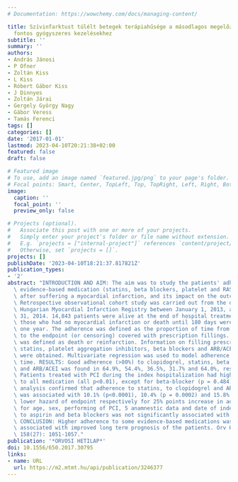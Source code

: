 ```yaml
---
# Documentation: https://wowchemy.com/docs/managing-content/

title: Szívinfarktust túlélt betegek terápiahűsége a másodlagos megelőzés szempontjából
  fontos gyógyszeres kezelésekhez
subtitle: ''
summary: ''
authors:
- András Jánosi
- P Ofner
- Zoltán Kiss
- L Kiss
- Róbert Gábor Kiss
- J Dinnyes
- Zoltán Járai
- Gergely György Nagy
- Gábor Veress
- Tamás Ferenci
tags: []
categories: []
date: '2017-01-01'
lastmod: 2023-04-10T20:21:38+02:00
featured: false
draft: false

# Featured image
# To use, add an image named `featured.jpg/png` to your page's folder.
# Focal points: Smart, Center, TopLeft, Top, TopRight, Left, Right, BottomLeft, Bottom, BottomRight.
image:
  caption: ''
  focal_point: ''
  preview_only: false

# Projects (optional).
#   Associate this post with one or more of your projects.
#   Simply enter your project's folder or file name without extension.
#   E.g. `projects = ["internal-project"]` references `content/project/deep-learning/index.md`.
#   Otherwise, set `projects = []`.
projects: []
publishDate: '2023-04-10T18:21:37.817821Z'
publication_types:
- '2'
abstract: "INTRODUCTION AND AIM: The aim was to study the patients' adherence to some\
  \ evidence-based medication (statins, beta blockers, platelet and RAS inhibitors)\
  \ after suffering a myocardial infarction, and its impact on the outcome. METHOD:\
  \ Retrospective observational cohort study was carried out from the data of the\
  \ Hungarian Myocardial Infarction Registry between January 1, 2013, and December\
  \ 31, 2014. 14,843 patients were alive at the end of hospital treatment, from them,\
  \ those who had no myocardial infarction or death until 180 days were followed for\
  \ one year. The adherence was defined as the proportion of time from the index event\
  \ to the endpoint (or censoring) covered with prescription fillings. The endpoint\
  \ was defined as death or reinfarction. Information on filling prescriptions for\
  \ statins, platelet aggregation inhibitors, beta blockers and ARB/ACEI-inhibitors\
  \ were obtained. Multivariate regression was used to model adherence and survival\
  \ time. RESULTS: Good adherence (>80%) to clopidogrel, statins, beta blockers, aspirin\
  \ and ARB/ACEI was found in 64.9%, 54.4%, 36.5%, 31.7% and 64.0%, respectively.\
  \ Patients treated with PCI during the index hospitalization had higher adherence\
  \ to all medication (all p<0.01), except for beta-blocker (p = 0.484). Multivariate\
  \ analysis confirmed that adherence to statins, to clopidogrel and ARB/ACEI-inhibitors\
  \ was associated with 10.1% (p<0.0001), 10.4% (p = 0.0002) and 15.8% (p<0.0001)\
  \ lower hazard of endpoint respectively for 25% points increase in adherence, controlling\
  \ for age, sex, performing of PCI, 5 anamnestic data and date of index event. Adherence\
  \ to aspirin and beta blockers was not significantly associated with the hazard.\
  \ CONCLUSION: Higher adherence to some evidence-based medications was found to be\
  \ associated with improved long term prognosis of the patients. Orv Hetil. 2017;\
  \ 158(27): 1051-1057."
publication: '*ORVOSI HETILAP*'
doi: 10.1556/650.2017.30795
links:
- name: URL
  url: https://m2.mtmt.hu/api/publication/3246377
---
```

